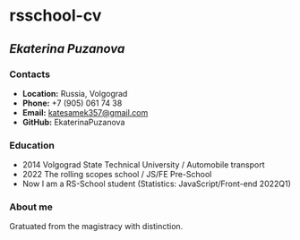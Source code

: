 # **rsschool-cv**
## ***Ekaterina Puzanova***
### **Contacts**
* **Location:** Russia, Volgograd
* **Phone:** +7 (905) 061 74 38
* **Email:** katesamek357@gmail.com
* **GitHub:** EkaterinaPuzanova
### **Education**
* 2014 Volgograd State Technical University / Automobile transport
* 2022 The rolling scopes school / JS/FE Pre-School
* Now I am a RS-School student (Statistics: JavaScript/Front-end 2022Q1)
### **About me**
Gratuated from the magistracy with distinction.